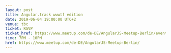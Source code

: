 ```yaml
---
layout: post
title: Angular.track wwwtf edition
date: 2019-06-04 19:00:00 UTC+2
venue: tbc
ticket: RSVP
ticket_href: https://www.meetup.com/de-DE/AngularJS-Meetup-Berlin/events/261673089/
time: 7PM - 10PM
href: https://www.meetup.com/de-DE/AngularJS-Meetup-Berlin/
---
```

